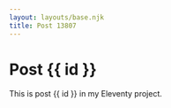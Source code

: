 ```yaml
---
layout: layouts/base.njk
title: Post 13807
---
```


# Post {{ id }}

This is post {{ id }} in my Eleventy project.
